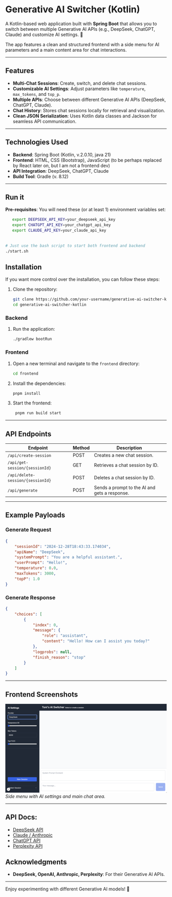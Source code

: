# Generative AI Switcher (Kotlin)

A Kotlin-based web application built with **Spring Boot** that allows you to switch between multiple Generative AI APIs
(e.g., DeepSeek, ChatGPT, Claude) and customize AI settings. 🤖

The app features a clean and structured frontend with a side menu for AI parameters and a main content area for chat 
interactions.

---

## Features

- **Multi-Chat Sessions**: Create, switch, and delete chat sessions.
- **Customizable AI Settings**: Adjust parameters like `temperature`, `max_tokens`, and `top_p`.
- **Multiple APIs**: Choose between different Generative AI APIs (DeepSeek, ChatGPT, Claude).
- **Chat History**: Stores chat sessions locally for retrieval and visualization.
- **Clean JSON Serialization**: Uses Kotlin data classes and Jackson for seamless API communication.

---

## Technologies Used

- **Backend**: Spring Boot (Kotlin, v.2.0.10, java 21)
- **Frontend**: HTML, CSS (Bootstrap), JavaScript (to be perhaps replaced by React later on, but I am not a frontend dev)
- **API Integration**: DeepSeek, ChatGPT, Claude
- **Build Tool**: Gradle (v. 8.12)

---

## Run it

**Pre-requisites**: 
You will need these (or at least 1) environment variables set:

```sh
   export DEEPSEEK_API_KEY=your_deepseek_api_key
   export CHATGPT_API_KEY=your_chatgpt_api_key
   export CLAUDE_API_KEY=your_claude_api_key
```

   ```bash
   
   # Just use the bash script to start both frontend and backend 
   ./start.sh
   ```

## Installation

If you want more control over the installation, you can follow these steps:

1. Clone the repository:
   ```bash
   git clone https://github.com/your-username/generative-ai-switcher-kotlin.git
   cd generative-ai-switcher-kotlin
   ```


### Backend


1. Run the application:
   ```bash
   ./gradlew bootRun
   ```

### Frontend

1. Open a new terminal and navigate to the `frontend` directory:
   ```bash
   cd frontend
   ```
   
2. Install the dependencies:
   ```bash
   pnpm install
   ```
   
3. Start the frontend:
   ```bash
    pnpm run build start
    ```
   
---

## API Endpoints

| Endpoint                          | Method | Description                                   |
|-----------------------------------|--------|-----------------------------------------------|
| `/api/create-session`             | POST   | Creates a new chat session.                   |
| `/api/get-session/{sessionId}`    | GET    | Retrieves a chat session by ID.               |
| `/api/delete-session/{sessionId}` | POST   | Deletes a chat session by ID.                 |
| `/api/generate`                   | POST   | Sends a prompt to the AI and gets a response. |

---

## Example Payloads

### **Generate Request**
```json
{
    "sessionId": "2024-12-28T18:43:33.174034",
    "apiName": "DeepSeek",
    "systemPrompt": "You are a helpful assistant.",
    "userPrompt": "Hello!",
    "temperature": 0.0,
    "maxTokens": 3000,
    "topP": 1.0
}
```

### **Generate Response**
```json
{
    "choices": [
        {
            "index": 0,
            "message": {
                "role": "assistant",
                "content": "Hello! How can I assist you today?"
            },
            "logprobs": null,
            "finish_reason": "stop"
        }
    ]
}
```

---

## Frontend Screenshots

![Screenshot 1](./screenshot.png) 
*Side menu with AI settings and main chat area.*


---

## API Docs:

- [DeepSeek API](https://api-docs.deepseek.com/api/deepseek-api)
- [Claude / Anthropic](https://docs.anthropic.com/en/api/getting-started)
- [ChatGPT API](https://platform.openai.com/docs/overview)
- [Perplexity API](https://docs.perplexity.ai/home)

## Acknowledgments

- **DeepSeek, OpenAI, Anthropic, Perplexity**: For their Generative AI APIs.

---

Enjoy experimenting with different Generative AI models! 🚀
